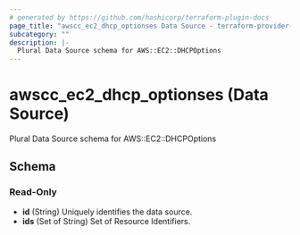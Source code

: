 ```yaml
---
# generated by https://github.com/hashicorp/terraform-plugin-docs
page_title: "awscc_ec2_dhcp_optionses Data Source - terraform-provider-awscc"
subcategory: ""
description: |-
  Plural Data Source schema for AWS::EC2::DHCPOptions
---
```


# awscc_ec2_dhcp_optionses (Data Source)

Plural Data Source schema for AWS::EC2::DHCPOptions



<!-- schema generated by tfplugindocs -->
## Schema

### Read-Only

- **id** (String) Uniquely identifies the data source.
- **ids** (Set of String) Set of Resource Identifiers.


